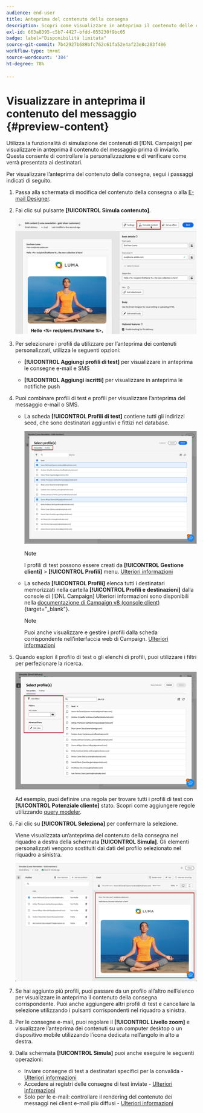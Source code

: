 ```yaml
---
audience: end-user
title: Anteprima del contenuto della consegna
description: Scopri come visualizzare in anteprima il contenuto delle consegne nell’interfaccia utente di Campaign Web
exl-id: 663a8395-c5b7-4427-bfdd-055230f9bc05
badge: label="Disponibilità limitata"
source-git-commit: 7b42927b689bfc762c61fa52e4af23e8c283f486
workflow-type: tm+mt
source-wordcount: '384'
ht-degree: 78%

---
```



# Visualizzare in anteprima il contenuto del messaggio {#preview-content}

Utilizza la funzionalità di simulazione dei contenuti di [!DNL Campaign] per visualizzare in anteprima il contenuto del messaggio prima di inviarlo. Questa consente di controllare la personalizzazione e di verificare come verrà presentata ai destinatari.

Per visualizzare l’anteprima del contenuto della consegna, segui i passaggi indicati di seguito.

1. Passa alla schermata di modifica del contenuto della consegna o alla [E-mail Designer](../email/get-started-email-designer.md).

1. Fai clic sul pulsante **[!UICONTROL Simula contenuto]**.

   ![](assets/simulate-button.png)

1. Per selezionare i profili da utilizzare per l’anteprima dei contenuti personalizzati, utilizza le seguenti opzioni:

   * **[!UICONTROL Aggiungi profili di test]** per visualizzare in anteprima le consegne e-mail e SMS

   * **[!UICONTROL Aggiungi iscritti]** per visualizzare in anteprima le notifiche push

1. Puoi combinare profili di test e profili per visualizzare l’anteprima del messaggio e-mail o SMS.

   * La scheda **[!UICONTROL Profili di test]** contiene tutti gli indirizzi seed, che sono destinatari aggiuntivi e fittizi nel database.

     ![](assets/simulate-select-profiles.png)

     >[!NOTE]
     >
     >I profili di test possono essere creati da **[!UICONTROL Gestione clienti]** > **[!UICONTROL Profili]** menu. [Ulteriori informazioni](../audience/test-profiles.md#create-test-profiles)

   * La scheda **[!UICONTROL Profili]** elenca tutti i destinatari memorizzati nella cartella **[!UICONTROL Profili e destinazioni]** dalla console di [!DNL Campaign] Ulteriori informazioni sono disponibili nella [documentazione di Campaign v8 (console client)](https://experienceleague.adobe.com/docs/campaign/campaign-v8/audience/view-profiles.html?lang=it){target="_blank"}.

     >[!NOTE]
     >
     >Puoi anche visualizzare e gestire i profili dalla scheda corrispondente nell’interfaccia web di Campaign. [Ulteriori informazioni](../audience/about-recipients.md)

1. Quando esplori il profilo di test o gli elenchi di profili, puoi utilizzare i filtri per perfezionare la ricerca.

   ![](assets/simulate-test-profile-filter.png)

   Ad esempio, puoi definire una regola per trovare tutti i profili di test con **[!UICONTROL Potenziale cliente]** stato. Scopri come aggiungere regole utilizzando [query modeler](../query/query-modeler-overview.md).

1. Fai clic su **[!UICONTROL Seleziona]** per confermare la selezione.

   Viene visualizzata un’anteprima del contenuto della consegna nel riquadro a destra della schermata **[!UICONTROL Simula]**. Gli elementi personalizzati vengono sostituiti dai dati del profilo selezionato nel riquadro a sinistra.

   ![](assets/simulate-preview.png)

1. Se hai aggiunto più profili, puoi passare da un profilo all’altro nell’elenco per visualizzare in anteprima il contenuto della consegna corrispondente. Puoi anche aggiungere altri profili di test e cancellare la selezione utilizzando i pulsanti corrispondenti nel riquadro a sinistra.

1. Per le consegne e-mail, puoi regolare il **[!UICONTROL Livello zoom]** e visualizzare l’anteprima dei contenuti su un computer desktop o un dispositivo mobile utilizzando l’icona dedicata nell’angolo in alto a destra.

1. Dalla schermata **[!UICONTROL Simula]** puoi anche eseguire le seguenti operazioni:
   * Inviare consegne di test a destinatari specifici per la convalida - [Ulteriori informazioni](test-deliveries.md)
   * Accedere ai registri delle consegne di test inviate - [Ulteriori informazioni](test-deliveries.md#access-test-deliveries)
   * Solo per le e-mail: controllare il rendering del contenuto dei messaggi nei client e-mail più diffusi - [Ulteriori informazioni](email-rendering.md)



